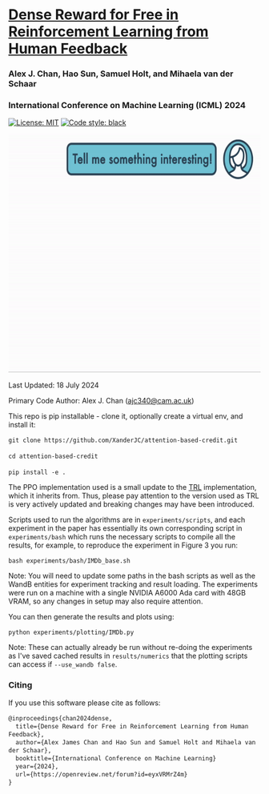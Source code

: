 
# [Dense Reward for Free in Reinforcement Learning from Human Feedback](https://openreview.net/forum?id=eyxVRMrZ4m)

### Alex J. Chan, Hao Sun, Samuel Holt, and Mihaela van der Schaar

### International Conference on Machine Learning (ICML) 2024

 [![License: MIT](https://img.shields.io/badge/License-MIT-blue.svg)](https://opensource.org/licenses/MIT)
 <a href="https://github.com/psf/black"><img alt="Code style: black" src="https://img.shields.io/badge/code%20style-black-000000.svg"></a>

<div align="center">
    <img src="images/overview.gif" width="600" height="477" />
</div>

Last Updated: 18 July 2024

Primary Code Author: Alex J. Chan (ajc340@cam.ac.uk)

This repo is pip installable - clone it, optionally create a virtual env, and install it:

```shell
git clone https://github.com/XanderJC/attention-based-credit.git

cd attention-based-credit

pip install -e .
```

The PPO implementation used is a small update to the [TRL](https://github.com/huggingface/trl) implementation, which it inherits from. Thus, please pay attention to the version used as TRL is very actively updated and breaking changes may have been introduced.

Scripts used to run the algorithms are in `experiments/scripts`, and each experiment in the paper has essentially its own corresponding script in `experiments/bash` which runs the necessary scripts to compile all the results, for example, to reproduce the experiment in Figure 3 you run:

```shell
bash experiments/bash/IMDb_base.sh
```
Note: You will need to update some paths in the bash scripts as well as the WandB entities for experiment tracking and result loading. The experiments were run on a machine with a single NVIDIA A6000 Ada card with 48GB VRAM, so any changes in setup may also require attention.

You can then generate the results and plots using:
```shell
python experiments/plotting/IMDb.py
```
Note: These can actually already be run without re-doing the experiments as I've saved cached results in `results/numerics` that the plotting scripts can access if `--use_wandb false`.

### Citing 

If you use this software please cite as follows:

```
@inproceedings{chan2024dense,
  title={Dense Reward for Free in Reinforcement Learning from Human Feedback},
  author={Alex James Chan and Hao Sun and Samuel Holt and Mihaela van der Schaar},
  booktitle={International Conference on Machine Learning}
  year={2024},
  url={https://openreview.net/forum?id=eyxVRMrZ4m}
}
```